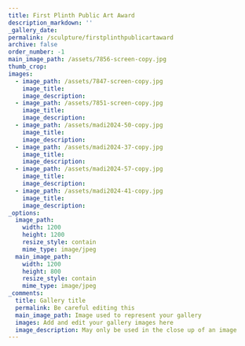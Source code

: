 ```yaml
---
title: First Plinth Public Art Award
description_markdown: ''
_gallery_date:
permalink: /sculpture/firstplinthpublicartaward
archive: false
order_number: -1
main_image_path: /assets/7856-screen-copy.jpg
thumb_crop:
images:
  - image_path: /assets/7847-screen-copy.jpg
    image_title:
    image_description:
  - image_path: /assets/7851-screen-copy.jpg
    image_title:
    image_description:
  - image_path: /assets/madi2024-50-copy.jpg
    image_title:
    image_description:
  - image_path: /assets/madi2024-37-copy.jpg
    image_title:
    image_description:
  - image_path: /assets/madi2024-57-copy.jpg
    image_title:
    image_description:
  - image_path: /assets/madi2024-41-copy.jpg
    image_title:
    image_description:
_options:
  image_path:
    width: 1200
    height: 1200
    resize_style: contain
    mime_type: image/jpeg
  main_image_path:
    width: 1200
    height: 800
    resize_style: contain
    mime_type: image/jpeg
_comments:
  title: Gallery title
  permalink: Be careful editing this
  main_image_path: Image used to represent your gallery
  images: Add and edit your gallery images here
  image_description: May only be used in the close up of an image
---
```

